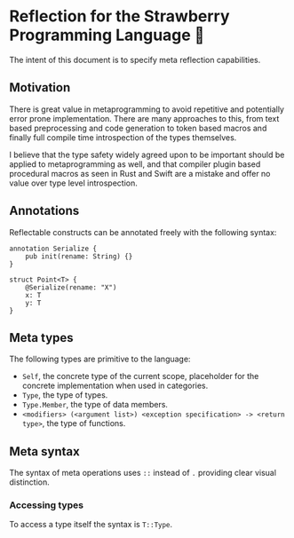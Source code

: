 # Reflection for the Strawberry Programming Language 🍓

The intent of this document is to specify meta reflection capabilities.

## Motivation

There is great value in metaprogramming to avoid repetitive and potentially error prone implementation.
There are many approaches to this, from text based preprocessing and code generation to token based macros
and finally full compile time introspection of the types themselves.

I believe that the type safety widely agreed upon to be important should be applied to metaprogramming as well,
and that compiler plugin based procedural macros as seen in Rust and Swift are a mistake and offer no value
over type level introspection.

## Annotations

Reflectable constructs can be annotated freely with the following syntax:

```
annotation Serialize {
    pub init(rename: String) {}
}

struct Point<T> {
    @Serialize(rename: "X")
    x: T
    y: T
}
```

## Meta types

The following types are primitive to the language:
- `Self`, the concrete type of the current scope, placeholder for the concrete implementation when used in categories.
- `Type`, the type of types.
- `Type.Member`, the type of data members.
- `<modifiers> (<argument list>) <exception specification> -> <return type>`, the type of functions.

## Meta syntax

The syntax of meta operations uses `::` instead of `.` providing clear visual distinction.

### Accessing types

To access a type itself the syntax is `T::Type`.
